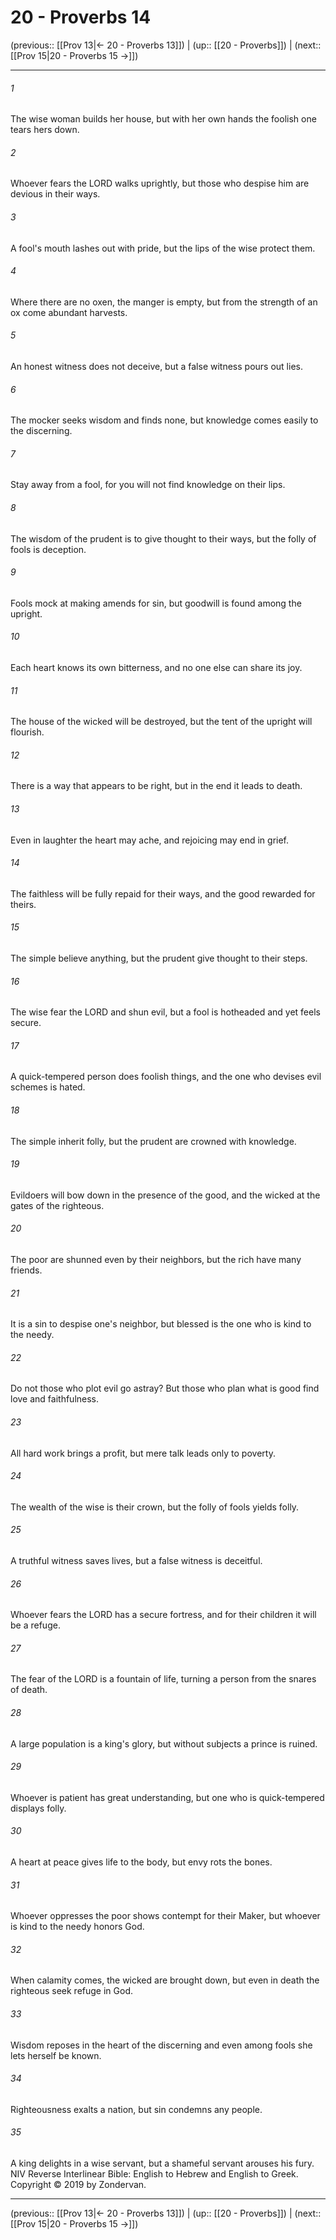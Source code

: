 # 20 - Proverbs 14

(previous:: [[Prov 13|← 20 - Proverbs 13]]) | (up:: [[20 - Proverbs]]) | (next:: [[Prov 15|20 - Proverbs 15 →]])

***


###### 1 
The wise woman builds her house, but with her own hands the foolish one tears hers down. 

###### 2 
Whoever fears the LORD walks uprightly, but those who despise him are devious in their ways. 

###### 3 
A fool's mouth lashes out with pride, but the lips of the wise protect them. 

###### 4 
Where there are no oxen, the manger is empty, but from the strength of an ox come abundant harvests. 

###### 5 
An honest witness does not deceive, but a false witness pours out lies. 

###### 6 
The mocker seeks wisdom and finds none, but knowledge comes easily to the discerning. 

###### 7 
Stay away from a fool, for you will not find knowledge on their lips. 

###### 8 
The wisdom of the prudent is to give thought to their ways, but the folly of fools is deception. 

###### 9 
Fools mock at making amends for sin, but goodwill is found among the upright. 

###### 10 
Each heart knows its own bitterness, and no one else can share its joy. 

###### 11 
The house of the wicked will be destroyed, but the tent of the upright will flourish. 

###### 12 
There is a way that appears to be right, but in the end it leads to death. 

###### 13 
Even in laughter the heart may ache, and rejoicing may end in grief. 

###### 14 
The faithless will be fully repaid for their ways, and the good rewarded for theirs. 

###### 15 
The simple believe anything, but the prudent give thought to their steps. 

###### 16 
The wise fear the LORD and shun evil, but a fool is hotheaded and yet feels secure. 

###### 17 
A quick-tempered person does foolish things, and the one who devises evil schemes is hated. 

###### 18 
The simple inherit folly, but the prudent are crowned with knowledge. 

###### 19 
Evildoers will bow down in the presence of the good, and the wicked at the gates of the righteous. 

###### 20 
The poor are shunned even by their neighbors, but the rich have many friends. 

###### 21 
It is a sin to despise one's neighbor, but blessed is the one who is kind to the needy. 

###### 22 
Do not those who plot evil go astray? But those who plan what is good find love and faithfulness. 

###### 23 
All hard work brings a profit, but mere talk leads only to poverty. 

###### 24 
The wealth of the wise is their crown, but the folly of fools yields folly. 

###### 25 
A truthful witness saves lives, but a false witness is deceitful. 

###### 26 
Whoever fears the LORD has a secure fortress, and for their children it will be a refuge. 

###### 27 
The fear of the LORD is a fountain of life, turning a person from the snares of death. 

###### 28 
A large population is a king's glory, but without subjects a prince is ruined. 

###### 29 
Whoever is patient has great understanding, but one who is quick-tempered displays folly. 

###### 30 
A heart at peace gives life to the body, but envy rots the bones. 

###### 31 
Whoever oppresses the poor shows contempt for their Maker, but whoever is kind to the needy honors God. 

###### 32 
When calamity comes, the wicked are brought down, but even in death the righteous seek refuge in God. 

###### 33 
Wisdom reposes in the heart of the discerning and even among fools she lets herself be known. 

###### 34 
Righteousness exalts a nation, but sin condemns any people. 

###### 35 
A king delights in a wise servant, but a shameful servant arouses his fury. NIV Reverse Interlinear Bible: English to Hebrew and English to Greek. Copyright © 2019 by Zondervan.

***

(previous:: [[Prov 13|← 20 - Proverbs 13]]) | (up:: [[20 - Proverbs]]) | (next:: [[Prov 15|20 - Proverbs 15 →]])
